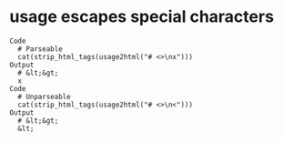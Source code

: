 # usage escapes special characters

    Code
      # Parseable
      cat(strip_html_tags(usage2html("# <>\nx")))
    Output
      # &lt;&gt;
      x
    Code
      # Unparseable
      cat(strip_html_tags(usage2html("# <>\n<")))
    Output
      # &lt;&gt;
      &lt;

